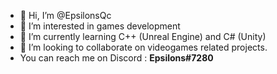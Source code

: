 - 👋 Hi, I’m @EpsilonsQc
- 👀 I’m interested in games development
- 🌱 I’m currently learning C++ (Unreal Engine) and C# (Unity)
- 💞️ I’m looking to collaborate on videogames related projects.
- You can reach me on Discord : **Epsilons#7280**

<!---
EpsilonsQc/EpsilonsQc is a ✨ special ✨ repository because its `README.md` (this file) appears on your GitHub profile.
You can click the Preview link to take a look at your changes.
--->
